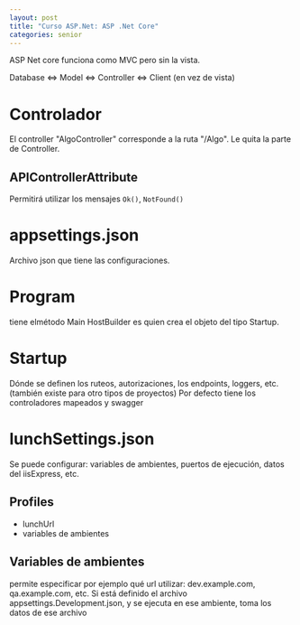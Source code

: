 ```yaml
---
layout: post
title: "Curso ASP.Net: ASP .Net Core"
categories: senior
---
```


ASP Net core funciona como MVC pero sin la vista.<!--more-->

Database <=> Model <=> Controller <=> Client (en vez de vista)

# Controlador

El controller "AlgoController" corresponde a la ruta "/Algo". Le quita la parte de Controller.

## APIControllerAttribute

Permitirá utilizar los mensajes `Ok()`, `NotFound()`

# appsettings.json

Archivo json que tiene las configuraciones.

# Program

tiene elmétodo Main
HostBuilder es quien crea el objeto del tipo Startup.

# Startup

Dónde se definen los ruteos, autorizaciones, los endpoints, loggers, etc. (también existe para otro tipos de proyectos)
Por defecto tiene los controladores mapeados y swagger

# lunchSettings.json

Se puede configurar: variables de ambientes, puertos de ejecución, datos del iisExpress, etc.

## Profiles

- lunchUrl
- variables de ambientes

## Variables de ambientes

permite especificar por ejemplo qué url utilizar: dev.example.com, qa.example.com, etc.
Si está definido el archivo appsettings.Development.json, y se ejecuta en ese ambiente, toma los datos de ese archivo
